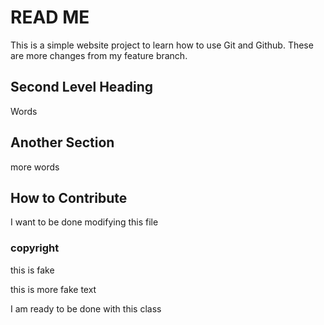 # READ ME

This is a simple website project to learn how to use Git and Github. These are more changes from my feature branch.

## Second Level Heading

Words

## Another Section

more words

## How to Contribute

I want to be done modifying this file

### copyright
this is fake

this is more fake text

I am ready to be done with this class